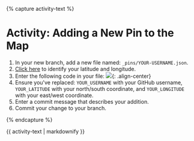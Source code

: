 {% capture activity-text %}
# Activity: Adding a New Pin to the Map

1. In your new branch, add a new file named: `_pins/YOUR-USERNAME.json`.
1. [Click here](http://mynasadata.larc.nasa.gov/latitudelongitude-finder/) to identify your latitude and longitude.
1. Enter the following code in your file:
![]({{base_path}}/images/activity-content-intro.png){: .align-center}
1. Ensure you've replaced: `YOUR_USERNAME` with your GitHub username, `YOUR_LATITUDE` with your north/south coordinate, and `YOUR_LONGITUDE` with your east/west coordinate.
1. Enter a commit message that describes your addition.
1. Commit your change to your branch.


{% endcapture %}

<div class="notice--warning">
  {{ activity-text | markdownify }}
</div>
